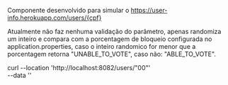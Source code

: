 Componente desenvolvido para simular o https://user-info.herokuapp.com/users/{cpf}

Atualmente não faz nenhuma validação do parâmetro, apenas randomiza um inteiro e compara com a porcentagem de bloqueio configurada no application.properties, caso o inteiro randomico for menor que a porcentagem retorna "UNABLE_TO_VOTE", caso não: "ABLE_TO_VOTE".


curl --location 'http://localhost:8082/users/"00"' \
--data ''
